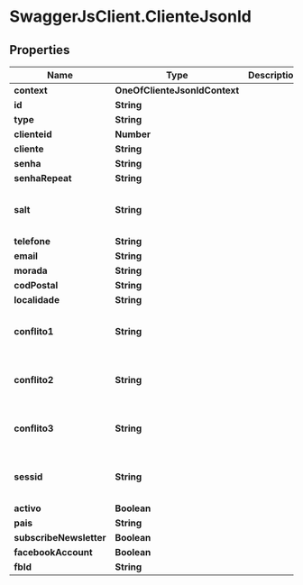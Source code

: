# SwaggerJsClient.ClienteJsonld

## Properties

| Name                    | Type                          | Description | Notes                                    |
| ----------------------- | ----------------------------- | ----------- | ---------------------------------------- |
| **context**             | **OneOfClienteJsonldContext** |             | [optional]                               |
| **id**                  | **String**                    |             | [optional]                               |
| **type**                | **String**                    |             | [optional]                               |
| **clienteid**           | **Number**                    |             | [optional]                               |
| **cliente**             | **String**                    |             | [optional]                               |
| **senha**               | **String**                    |             | [optional]                               |
| **senhaRepeat**         | **String**                    |             | [optional]                               |
| **salt**                | **String**                    |             | [optional] [default to &#x27;NULL&#x27;] |
| **telefone**            | **String**                    |             | [optional]                               |
| **email**               | **String**                    |             | [optional]                               |
| **morada**              | **String**                    |             | [optional]                               |
| **codPostal**           | **String**                    |             | [optional]                               |
| **localidade**          | **String**                    |             | [optional]                               |
| **conflito1**           | **String**                    |             | [optional] [default to &#x27;NULL&#x27;] |
| **conflito2**           | **String**                    |             | [optional] [default to &#x27;NULL&#x27;] |
| **conflito3**           | **String**                    |             | [optional] [default to &#x27;NULL&#x27;] |
| **sessid**              | **String**                    |             | [optional] [default to &#x27;NULL&#x27;] |
| **activo**              | **Boolean**                   |             | [optional]                               |
| **pais**                | **String**                    |             | [optional]                               |
| **subscribeNewsletter** | **Boolean**                   |             | [optional]                               |
| **facebookAccount**     | **Boolean**                   |             | [optional]                               |
| **fbId**                | **String**                    |             | [optional]                               |
